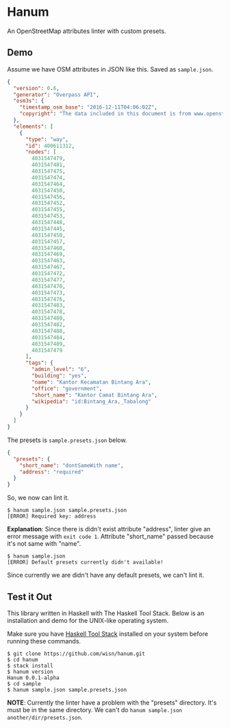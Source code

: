 # Hanum
An OpenStreetMap attributes linter with custom presets.

## Demo
Assume we have OSM attributes in JSON like this.
Saved as `sample.json`.
```json
{
  "version": 0.6,
  "generator": "Overpass API",
  "osm3s": {
    "timestamp_osm_base": "2016-12-11T04:06:02Z",
    "copyright": "The data included in this document is from www.openstreetmap.org. The data is made available under ODbL."
  },
  "elements": [
    {
      "type": "way",
      "id": 400611312,
      "nodes": [
        4031547479,
        4031547481,
        4031547475,
        4031547474,
        4031547464,
        4031547458,
        4031547456,
        4031547452,
        4031547455,
        4031547453,
        4031547448,
        4031547445,
        4031547450,
        4031547457,
        4031547460,
        4031547469,
        4031547463,
        4031547467,
        4031547472,
        4031547477,
        4031547470,
        4031547473,
        4031547476,
        4031547483,
        4031547478,
        4031547480,
        4031547482,
        4031547488,
        4031547484,
        4031547489,
        4031547479
      ],
      "tags": {
        "admin_level": "6",
        "building": "yes",
        "name": "Kantor Kecamatan Bintang Ara",
        "office": "government",
        "short_name": "Kantor Camat Bintang Ara",
        "wikipedia": "id:Bintang_Ara,_Tabalong"
      }
    }
  ]
}
```

The presets is `sample.presets.json` below.
```json
{
  "presets": {
    "short_name": "dontSameWith name",
    "address": "required"
  }
}

```

So, we now can lint it.

```
$ hanum sample.json sample.presets.json
[ERROR] Required key: address
```

**Explanation**: Since there is didn't exist attribute "address",
linter give an error message with `exit code 1`.
Attribute "short_name" passed because it's not same with "name".

```
$ hanum sample.json
[ERROR] Default presets currently didn't available!
```

Since currently we are didn't have any default presets, we can't lint it.

## Test it Out
This library written in Haskell with The Haskell Tool Stack.
Below is an installation and demo for the UNIX-like operating system.

Make sure you have [Haskell Tool Stack](https://docs.haskellstack.org/en/stable/install_and_upgrade/) installed on your system before running these commands.

```
$ git clone https://github.com/wisn/hanum.git
$ cd hanum
$ stack install
$ hanum version
Hanum 0.0.1-alpha
$ cd sample
$ hanum sample.json sample.presets.json
```

**NOTE**: Currently the linter have a problem with the "presets" directory.
It's must be in the same directory. We can't do `hanum sample.json another/dir/presets.json`.

